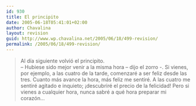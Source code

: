 ```yaml
---
id: 930
title: El principito
date: 2005-06-18T05:41:01+02:00
author: Chavalina
layout: revision
guid: http://www.wp.chavalina.net/2005/06/18/499-revision/
permalink: /2005/06/18/499-revision/
---
```

> Al día siguiente volvió el principito.  
> &#8211; Hubiese sido mejor venir a la misma hora &#8211; dijo el zorro -. Si vienes, por ejemplo, a las cuatro de la tarde, comenzaré a ser feliz desde las tres. Cuanto más avance la hora, más feliz me sentiré. A las cuatro me sentiré agitado e inquieto; ¡descubriré el precio de la felicidad! Pero si vienes a cualquier hora, nunca sabré a qué hora preparar mi corazón…